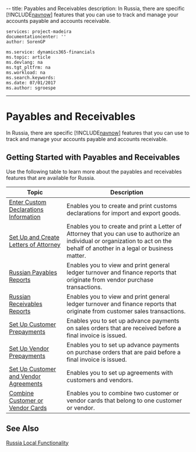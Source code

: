 --
    title: Payables and Receivables
    description: In Russia, there are specific [!INCLUDE[navnow](../../includes/navnow_md.md)] features that you can use to track and manage your accounts payable and accounts receivable.

    services: project-madeira 
    documentationcenter: ''
    author: SorenGP

    ms.service: dynamics365-financials
    ms.topic: article
    ms.devlang: na
    ms.tgt_pltfrm: na
    ms.workload: na
    ms.search.keywords:
    ms.date: 07/01/2017
    ms.author: sgroespe

---
# Payables and Receivables
In Russia, there are specific [!INCLUDE[navnow](../../includes/navnow_md.md)] features that you can use to track and manage your accounts payable and accounts receivable.  

## Getting Started with Payables and Receivables  
 Use the following table to learn more about the payables and receivables features that are available for Russia.  

|Topic|Description|  
|-----------|---------------------------------------|  
|[Enter Custom Declarations Information](how-to-enter-custom-declarations-information.md)|Enables you to create and print customs declarations for import and export goods.|  
|[Set Up and Create Letters of Attorney](how-to-set-up-and-create-letters-of-attorney.md)|Enables you to create and print a Letter of Attorney that you can use to authorize an individual or organization to act on the behalf of another in a legal or business matter.|  
|[Russian Payables Reports](russian-payables-reports.md)|Enables you to view and print general ledger turnover and finance reports that originate from vendor purchase transactions.|  
|[Russian Receivables Reports](russian-receivables-reports.md)|Enables you to view and print general ledger turnover and finance reports that originate from customer sales transactions.|  
|[Set Up Customer Prepayments](how-to-set-up-customer-prepayments.md)|Enables you to set up advance payments on sales orders that are received before a final invoice is issued.|  
|[Set Up Vendor Prepayments](how-to-set-up-vendor-prepayments.md)|Enables you to set up advance payments on purchase orders that are paid before a final invoice is issued.|  
|[Set Up Customer and Vendor Agreements](how-to-set-up-customer-and-vendor-agreements.md)|Enables you to set up agreements with customers and vendors.|  
|[Combine Customer or Vendor Cards](how-to-combine-customer-or-vendor-cards.md)|Enables you to combine two customer or vendor cards that belong to one customer or vendor.|  

## See Also  
[Russia Local Functionality](russia-local-functionality.md)
